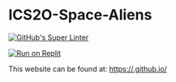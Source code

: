 # ICS2O-Space-Aliens
[![GitHub's Super Linter](https://github.com/<Infinity-deGuzman>/<ICS2O-Space-Aliens>/workflows/GitHub's%20Super%20Linter/badge.svg)](https://github.com/<Infinity-deGuzman>/<ICS2O-Space-Aliens>/actions)

[![Run on Replit](https://repl.it/badge/github/<Infinity-deGuzman>/<ICS2O-Space-Aliens>)](https://repl.it/github/<Infinity-deGuzman>/<ICS2O-Space-Aliens>)

This website can be found at: [https://<Infinity-deGuzman>.github.io/<ICS2O-Space-Aliens>](https://<Infinity-deGuzman>.github.io/<ICS2O-Space-Aliens>)